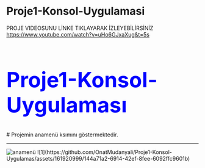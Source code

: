 # Proje1-Konsol-Uygulamasi
PROJE VIDEOSUNU LİNKE TIKLAYARAK İZLEYEBİLİRSİNİZ
https://www.youtube.com/watch?v=uHo6GJxaXug&t=5s
<h1 style ="color: blue; font-Times New Roman;
font-size:55px"> Proje1-Konsol-Uygulaması </h1>
# Projemin anamenü ksımını göstermektedir.
<hr>
<img src="projeresimleri/1.PNG" alt="anamenü">
![1](https://github.com/OnatMudanyali/Proje1-Konsol-Uygulamas/assets/161920999/144a71a2-6914-42ef-8fee-6092ffc9601b)
